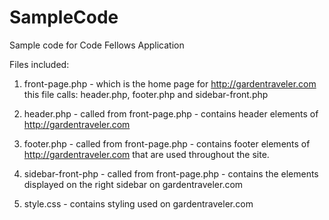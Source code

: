 SampleCode
==========

Sample code for Code Fellows Application

Files included:

1) front-page.php - which is the home page for http://gardentraveler.com 
    this file calls: header.php, footer.php and sidebar-front.php
    
2) header.php - called from front-page.php - contains header elements of http://gardentraveler.com

3) footer.php - called from front-page.php - contains footer elements of http://gardentraveler.com that are used throughout the site.

4) sidebar-front-php - called from front-page.php - contains the elements displayed on the right sidebar on gardentraveler.com

5) style.css - contains styling used on gardentraveler.com 

